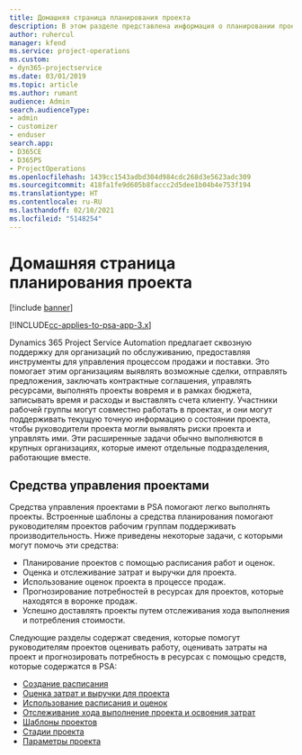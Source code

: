 ```yaml
---
title: Домашняя страница планирования проекта
description: В этом разделе представлена информация о планировании проекта.
author: ruhercul
manager: kfend
ms.service: project-operations
ms.custom:
- dyn365-projectservice
ms.date: 03/01/2019
ms.topic: article
ms.author: rumant
audience: Admin
search.audienceType:
- admin
- customizer
- enduser
search.app:
- D365CE
- D365PS
- ProjectOperations
ms.openlocfilehash: 1439cc1543adbd304d984cdc268d3e5623adc309
ms.sourcegitcommit: 418fa1fe9d605b8faccc2d5dee1b04b4e753f194
ms.translationtype: HT
ms.contentlocale: ru-RU
ms.lasthandoff: 02/10/2021
ms.locfileid: "5148254"
---
```

# <a name="project-planning-home-page"></a>Домашняя страница планирования проекта

[!include [banner](../includes/psa-now-project-operations.md)]

[!INCLUDE[cc-applies-to-psa-app-3.x](../includes/cc-applies-to-psa-app-3x.md)]

Dynamics 365 Project Service Automation предлагает сквозную поддержку для организаций по обслуживанию, предоставляя инструменты для управления процессом продажи и поставки. Это помогает этим организациям выявлять возможные сделки, отправлять предложения, заключать контрактные соглашения, управлять ресурсами, выполнять проекты вовремя и в рамках бюджета, записывать время и расходы и выставлять счета клиенту. Участники рабочей группы могут совместно работать в проектах, и они могут поддерживать текущую точную информацию о состоянии проекта, чтобы руководители проекта могли выявлять риски проекта и управлять ими. Эти расширенные задачи обычно выполняются в крупных организациях, которые имеют отдельные подразделения, работающие вместе.

## <a name="project-management-tools"></a>Средства управления проектами

Средства управления проектами в PSA помогают легко выполнять проекты. Встроенные шаблоны а средства планирования помогают руководителям проектов рабочим группам поддерживать производительность. Ниже приведены некоторые задачи, с которыми могут помочь эти средства:

- Планирование проектов с помощью расписания работ и оценок.
- Оценка и отслеживание затрат и выручки для проекта.
- Использование оценок проекта в процессе продаж.
- Прогнозирование потребностей в ресурсах для проектов, которые находятся в воронке продаж.
- Успешно доставлять проекты путем отслеживания хода выполнения и потребления стоимости.

Следующие разделы содержат сведения, которые помогут руководителям проектов оценивать работу, оценивать затраты на проект и прогнозировать потребность в ресурсах с помощью средств, которые содержатся в PSA:

- [Создание расписания](project-creating.md)
- [Оценка затрат и выручки для проекта](project-estimating.md)
- [Использование расписания и оценок](project-leveraging.md)
- [Отслеживание хода выполнение проекта и освоения затрат](project-tracking.md)
- [Шаблоны проектов](project-templates.md)
- [Стадии проекта](project-stages.md)
- [Параметры проекта](project-settings.md)
